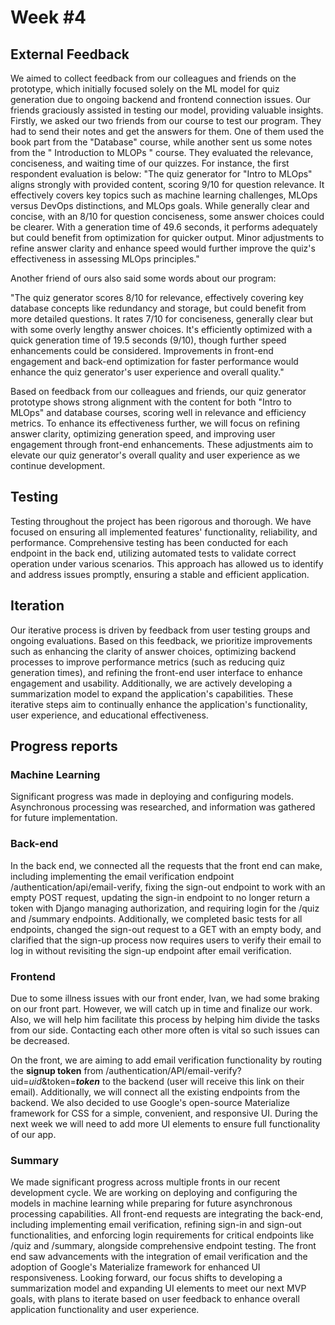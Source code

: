 
# **Week #4**

## **External Feedback**

We aimed to collect feedback from our colleagues and friends on the prototype, which initially focused solely on the ML model for quiz generation due to ongoing backend and frontend connection issues. Our friends graciously assisted in testing our model, providing valuable insights.
Firstly, we asked our two friends from our course to test our program. They had to send their notes and get the answers for them. One of them used the book part from the "Database" course, while another sent us some notes from the " Introduction to MLOPs " course. They evaluated the relevance, conciseness, and waiting time of our quizzes.
For instance, the first respondent evaluation is below:
"The quiz generator for "Intro to MLOps" aligns strongly with provided content, scoring 9/10 for question relevance. It effectively covers key topics such as machine learning challenges, MLOps versus DevOps distinctions, and MLOps goals. While generally clear and concise, with an 8/10 for question conciseness, some answer choices could be clearer. With a generation time of 49.6 seconds, it performs adequately but could benefit from optimization for quicker output. Minor adjustments to refine answer clarity and enhance speed would further improve the quiz's effectiveness in assessing MLOps principles."

Another friend of ours also said some words about our program:

"The quiz generator scores 8/10 for relevance, effectively covering key database concepts like redundancy and storage, but could benefit from more detailed questions. It rates 7/10 for conciseness, generally clear but with some overly lengthy answer choices. It's efficiently optimized with a quick generation time of 19.5 seconds (9/10), though further speed enhancements could be considered. Improvements in front-end engagement and back-end optimization for faster performance would enhance the quiz generator's user experience and overall quality."


Based on feedback from our colleagues and friends, our quiz generator prototype shows strong alignment with the content for both "Intro to MLOps" and database courses, scoring well in relevance and efficiency metrics. To enhance its effectiveness further, we will focus on refining answer clarity, optimizing generation speed, and improving user engagement through front-end enhancements. These adjustments aim to elevate our quiz generator's overall quality and user experience as we continue development.

## **Testing**
Testing throughout the project has been rigorous and thorough. We have focused on ensuring all implemented features' functionality, reliability, and performance. Comprehensive testing has been conducted for each endpoint in the back end, utilizing automated tests to validate correct operation under various scenarios. This approach has allowed us to identify and address issues promptly, ensuring a stable and efficient application.

## **Iteration**
Our iterative process is driven by feedback from user testing groups and ongoing evaluations. Based on this feedback, we prioritize improvements such as enhancing the clarity of answer choices, optimizing backend processes to improve performance metrics (such as reducing quiz generation times), and refining the front-end user interface to enhance engagement and usability. Additionally, we are actively developing a summarization model to expand the application's capabilities. These iterative steps aim to continually enhance the application's functionality, user experience, and educational effectiveness.


## **Progress reports**  

### Machine Learning
Significant progress was made in deploying and configuring models. Asynchronous processing was researched, and information was gathered for future implementation.

### Back-end
In the back end, we connected all the requests that the front end can make, including implementing the email verification endpoint /authentication/api/email-verify, fixing the sign-out endpoint to work with an empty POST request, updating the sign-in endpoint to no longer return a token with Django managing authorization, and requiring login for the /quiz and /summary endpoints. Additionally, we completed basic tests for all endpoints, changed the sign-out request to a GET with an empty body, and clarified that the sign-up process now requires users to verify their email to log in without revisiting the sign-up endpoint after email verification.

### Frontend
Due to some illness issues with our front ender, Ivan, we had some braking on our front part. However, we will catch up in time and finalize our work. Also, we will help him facilitate this process by helping him divide the tasks from our side. Contacting each other more often is vital so such issues can be decreased.

On the front, we are aiming to add email verification functionality by routing the **signup token** from /authentication/API/email-verify?uid=*uid*&token=***token*** to the backend (user will receive this link on their email). Additionally, we will connect all the existing endpoints from the backend. We also decided to use Google's open-source Materialize framework for CSS for a simple, convenient, and responsive UI. During the next week we will need to add more UI elements to ensure full functionality of our app.

### Summary
We made significant progress across multiple fronts in our recent development cycle. We are working on deploying and configuring the models in machine learning while preparing for future asynchronous processing capabilities. All front-end requests are integrating the back-end, including implementing email verification, refining sign-in and sign-out functionalities, and enforcing login requirements for critical endpoints like /quiz and /summary, alongside comprehensive endpoint testing. The front end saw advancements with the integration of email verification and the adoption of Google's Materialize framework for enhanced UI responsiveness. Looking forward, our focus shifts to developing a summarization model and expanding UI elements to meet our next MVP goals, with plans to iterate based on user feedback to enhance overall application functionality and user experience.